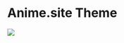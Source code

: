 # Anime.site Theme

![](https://github.com/mohitmaithanii/CSS-Practice-Projects/assets/126086791/ca67c954-4598-4c53-8cae-3773fad714b6)
